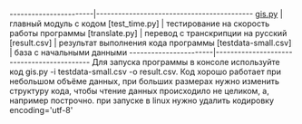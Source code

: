 ﻿-----------------------|-------------------------------------------
[gis.py](https://github.com/dbbdementev/gis/blob/master/gis.py)               | главный модуль с кодом
[test_time.py]         | тестирование на скорость работы программы
[translate.py]         | перевод с транскрипции на русский
[result.csv]           | результат выполнения кода программы
[testdata-small.csv]   | база с начальными данными
-----------------------|-------------------------------------------
Для запуска программы в консоле используйте код gis.py -i testdata-small.csv -o result.csv.
Код хорошо работает при небольшом объёме данных, при больших размерах нужно изменить структуру кода, чтобы чтение
данных происходило не целиком, а, например построчно.
при запуске в linux нужно удалить кодировку encoding='utf-8'



